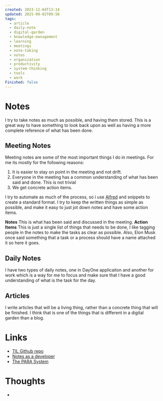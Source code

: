```yaml
---
created: 2023-12-04T13:14
updated: 2025-09-02T09:58
tags:
  - article
  - daily-note
  - digital-garden
  - knowledge-management
  - learning
  - meetings
  - note-taking
  - notes
  - organization
  - productivity
  - system-thinking
  - tools
  - work
Finished: false
---
```


# Notes
I try to take notes as much as possible, and having them stored. This is a great way to have something to look back upon as well as having a more complete reference of what has been done. 


## Meeting Notes

Meeting notes are some of the most important things I do in meetings. For me its mostly for the following reasons: 
1. It is easier to stay on point in the meeting and not drift. 
2. Everyone in the meeting has a common understanding of what has been said and done. This is not trivial 
3. We get concrete action items. 
   
I try to automate as much of the process, so i use [Alfred](../../Mac/Alfred.md) and snippets to create a standard format. I try to keep the written things as simple as possible, and make it easy to just jot down notes and have some action items. 

**Notes**
This is what has been said and discussed in the meeting. 
**Action Items**
This is just a single list of things that needs to be done, I like tagging people in the notes to make the tasks as clear as possible. Also, Elon Musk once said something that a task or a process should have a name attached it so here it goes. 

## Daily Notes
I have two types of daily notes, one in DayOne applicaiton and another for work which is a way for me to focus and make sure that I have a good understanding of what is the task for the day. 

## Articles

I write articles that will be a living thing, rather than a concrete thing that will be finished. I think that is one of the things that is different in a digital garden than a blog. 

# Links
- [TIL Github repo](https://github.com/williln/til) 
- [Notes as a developer](https://hamatti.org/posts/how-i-take-work-notes-as-a-developer/)
- [The PARA System](https://www.buildingasecondbrain.com/para)

# Thoughts 
- 


